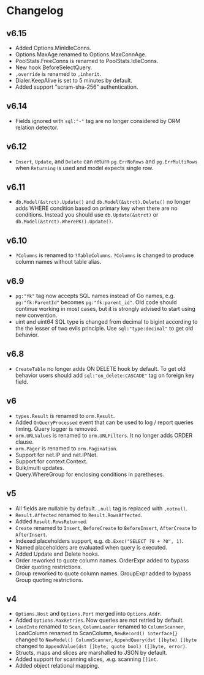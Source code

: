 # Changelog

## v6.15

- Added Options.MinIdleConns.
- Options.MaxAge renamed to Options.MaxConnAge.
- PoolStats.FreeConns is renamed to PoolStats.IdleConns.
- New hook BeforeSelectQuery.
- `,override` is renamed to `,inherit`.
- Dialer.KeepAlive is set to 5 minutes by default.
- Added support "scram-sha-256" authentication.

## v6.14

- Fields ignored with `sql:"-"` tag are no longer considered by ORM relation detector.

## v6.12

- `Insert`, `Update`, and `Delete` can return `pg.ErrNoRows` and `pg.ErrMultiRows` when `Returning` is used and model expects single row.

## v6.11

- `db.Model(&strct).Update()` and `db.Model(&strct).Delete()` no longer adds WHERE condition based on primary key when there are no conditions. Instead you should use `db.Update(&strct)` or `db.Model(&strct).WherePK().Update()`.

## v6.10

- `?Columns` is renamed to `?TableColumns`. `?Columns` is changed to produce column names without table alias.

## v6.9

- `pg:"fk"` tag now accepts SQL names instead of Go names, e.g. `pg:"fk:ParentId"` becomes `pg:"fk:parent_id"`. Old code should continue working in most cases, but it is strongly advised to start using new convention.
- uint and uint64 SQL type is changed from decimal to bigint according to the the lesser of two evils principle. Use `sql:"type:decimal"` to get old behavior.

## v6.8

- `CreateTable` no longer adds ON DELETE hook by default. To get old behavior users should add `sql:"on_delete:CASCADE"` tag on foreign key field.

## v6

 - `types.Result` is renamed to `orm.Result`.
 - Added `OnQueryProcessed` event that can be used to log / report queries timing. Query logger is removed.
 - `orm.URLValues` is renamed to `orm.URLFilters`. It no longer adds ORDER clause.
 - `orm.Pager` is renamed to `orm.Pagination`.
 - Support for net.IP and net.IPNet.
 - Support for context.Context.
 - Bulk/multi updates.
 - Query.WhereGroup for enclosing conditions in paretheses.

## v5

 - All fields are nullable by default. `,null` tag is replaced with `,notnull`.
 - `Result.Affected` renamed to `Result.RowsAffected`.
 - Added `Result.RowsReturned`.
 - `Create` renamed to `Insert`, `BeforeCreate` to `BeforeInsert`, `AfterCreate` to `AfterInsert`.
 - Indexed placeholders support, e.g. `db.Exec("SELECT ?0 + ?0", 1)`.
 - Named placeholders are evaluated when query is executed.
 - Added Update and Delete hooks.
 - Order reworked to quote column names. OrderExpr added to bypass Order quoting restrictions.
 - Group reworked to quote column names. GroupExpr added to bypass Group quoting restrictions.

## v4

 - `Options.Host` and `Options.Port` merged into `Options.Addr`.
 - Added `Options.MaxRetries`. Now queries are not retried by default.
 - `LoadInto` renamed to `Scan`, `ColumnLoader` renamed to `ColumnScanner`, LoadColumn renamed to ScanColumn, `NewRecord() interface{}` changed to `NewModel() ColumnScanner`, `AppendQuery(dst []byte) []byte` changed to `AppendValue(dst []byte, quote bool) ([]byte, error)`.
 - Structs, maps and slices are marshalled to JSON by default.
 - Added support for scanning slices, .e.g. scanning `[]int`.
 - Added object relational mapping.
